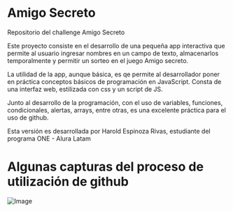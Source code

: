 # Amigo Secreto

Repositorio del challenge Amigo Secreto

Este proyecto consiste en el desarrollo de una pequeña app interactiva que permite al usuario ingresar nombres en un campo de texto, almacenarlos temporalmente y permitir un sorteo en el juego Amigo secreto.

La utilidad de la app, aunque básica, es qe permite al desarrollador poner en práctica conceptos básicos de programación en JavaScript. Consta de una interfaz web, estilizada con css y un script de JS.

Junto al desarrollo de la programación, con el uso de variables, funciones, condicionales, alertas, arrays, entre otras, es una excelente práctica para el uso de github.

Esta versión es desarrollada por Harold Espinoza Rivas, estudiante del programa ONE - Alura Latam

# Algunas capturas del proceso de utilización de github

![Image](https://github.com/user-attachments/assets/017280d1-8f1e-47e6-85a3-8ba91414edbb)
